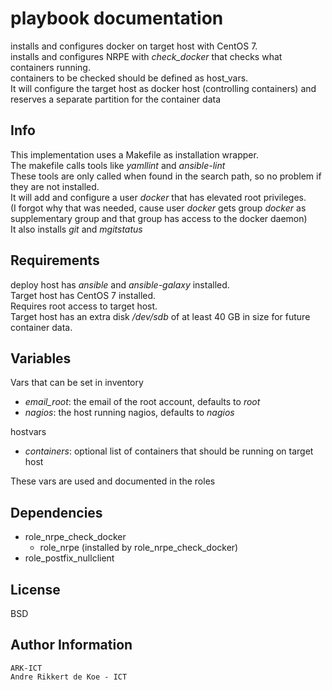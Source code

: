 playbook documentation
======================

installs and configures docker on target host with CentOS 7.  
installs and configures NRPE with *check_docker* that checks what containers running.  
containers to be checked should be defined as host_vars.  
It will configure the target host as docker host (controlling containers) and reserves a separate partition for the container data

Info
----

This implementation uses a Makefile as installation wrapper.  
The makefile calls tools like *yamllint* and *ansible-lint*  
These tools are only called when found in the search path, so no problem if they are not installed.  
It will add and configure a user *docker* that has elevated root privileges.  
(I forgot why that was needed, cause user *docker* gets group *docker* as supplementary group and that group has access to the docker daemon)  
It also installs *git* and *mgitstatus*

Requirements
------------

deploy host has *ansible* and *ansible-galaxy* installed.  
Target host has CentOS 7 installed.  
Requires root access to target host.   
Target host has an extra disk */dev/sdb* of at least 40 GB in size for future container data.  

Variables
--------------

Vars that can be set in inventory  
* *email_root*: the email of the root account, defaults to *root*  
* *nagios*: the host running nagios, defaults to *nagios*  

hostvars  
* *containers*: optional list of containers that should be running on target host  

These vars are used and documented in the roles

Dependencies
------------

* role_nrpe_check_docker
  * role_nrpe (installed by role_nrpe_check_docker)
* role_postfix_nullclient

License
-------

BSD

Author Information
------------------

    ARK-ICT
    Andre Rikkert de Koe - ICT
